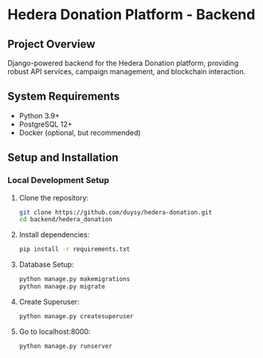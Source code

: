 # Hedera Donation Platform - Backend

## Project Overview

Django-powered backend for the Hedera Donation platform, providing robust API services, campaign management, and blockchain interaction.

## System Requirements

- Python 3.9+
- PostgreSQL 12+
- Docker (optional, but recommended)

## Setup and Installation

### Local Development Setup

1. Clone the repository:
   ```bash
   git clone https://github.com/duysy/hedera-donation.git
   cd backend/hedera_donation
   ```

2. Install dependencies:
   ```bash
   pip install -r requirements.txt
   ```

3. Database Setup:
   ```bash
   python manage.py makemigrations
   python manage.py migrate
   ```

4. Create Superuser:
   ```bash
   python manage.py createsuperuser
   ```

5. Go to localhost:8000:
   ```bash
   python manage.py runserver
   ```
